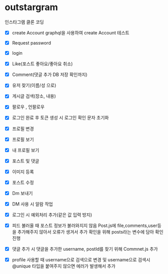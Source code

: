 # outstargram
인스타그램 클론 코딩

- [X] create Account 
graphql을 사용하여 create Account 테스트  
- [X] Request password
- [X] login
- [X] Like(포스트 좋아요/좋아요 취소)
- [X] Comment(댓글 추가 DB 저장 확인까지)
- [X] 유저 찾기(이름/성 으로)
- [X] 게시글 검색(장소, 내용)
- [X] 팔로우 , 언팔로우
- [X] 로그인 완료 후 토큰 생성 시 로그인 확인 문자 초기화
- [X] 프로필 변경
- [X] 프로필 보기
- [X] 내 프로필 보기
- [X] 포스트 및 댓글 
- [X] 이미지 등록 
- [X] 포스트 수정 
- [X] Dm 보내기
- [X] DM 사용 시 알람 작업

- [X] 로그인 시 예외처리 추가(같은 값 입력 방지)
- [X] 피드 불러올 때 포스트 정보가 불러와지지 않음 Post.js에 file,comments,user등을 추가해주지 않아서 오류가 생겨서 추가 확인을 위해 posts라는 변수에 담아 확인 진행
-[X] 댓글 추가 시 댓글을 추가한 username, postId를 찾기 위해 Commnet.js 추가
-[X] profile 사용할 때 username으로 검색으로 변경 및 username으로 검색시 @unique 타입을 붙여주지 않으면 에러가 발생해서 추가
